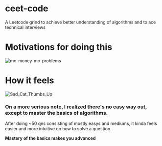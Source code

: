 # ceet-code 
A Leetcode grind to achieve better understanding of algorithms and to ace technical interviews

# Motivations for doing this
![mo-money-mo-problems](https://github.com/carsontham/ceet-code/assets/127476216/abf65b79-2999-4522-a7c2-b80633156d24)

# How it feels 
![Sad_Cat_Thumbs_Up](https://github.com/carsontham/ceet-code/assets/127476216/a6ab72d4-9214-420a-bb44-6177c7c7ff55)

<h3> On a more serious note, I realized there's no easy way out, except to master the basics of algorithms. </h3>
After doing ~50 qns consisting of mostly easys and mediums, it kinda feels easier and more intuitive on how to solve a question. 


**Mastery of the basics makes you advanced**
